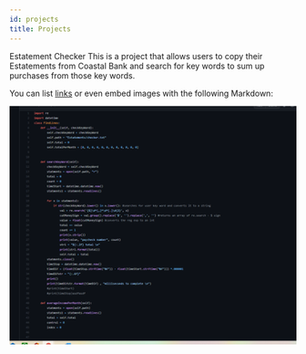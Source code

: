 ```yaml
---
id: projects
title: Projects
---
```


Estatement Checker
This is a project that allows users to copy their Estatements from Coastal Bank and search for key words to sum up purchases from those key words.

You can list [links](https://www.hashicorp.com/resources/test-driven-development-tdd-for-infrastructure)
or even embed images with the following Markdown:

![This is a project that will check estatements from Coastal Federal credit union and sum up you spending](./assets/EstatementCheckerScreenShot.PNG)

